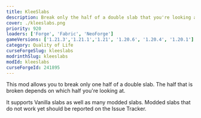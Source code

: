 ```yaml
---
title: KleeSlabs
description: Break only the half of a double slab that you're looking at.
cover: ./kleeslabs.png
priority: 920
loaders: ['Forge', 'Fabric', 'NeoForge']
gameVersions: ['1.21.3','1.21.1','1.21', '1.20.6', '1.20.4', '1.20.1']
category: Quality of Life
curseForgeSlug: kleeslabs
modrinthSlug: kleeslabs
modId: kleeslabs
curseForgeId: 241895
---
```


This mod allows you to break only one half of a double slab. The half that is broken depends on which half you're looking at.

It supports Vanilla slabs as well as many modded slabs. Modded slabs that do not work yet should be reported on the Issue Tracker.